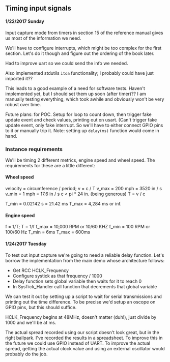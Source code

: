 ## Timing input signals

#### 1/22/2017 Sunday

Input capture mode from timers in section 15 of the reference manual gives us
most of the information we need.

We'll have to configure interrupts, which might be too complex for the first
section. Let's do it though and figure out the ordering of the book later.

Had to improve uart so we could send the info we needed.

Also implemented stdutils `itoa` functionality; I probably could have just
imported it??

This leads to a good example of a need for software tests. Haven't implemented
yet, but I should set them up soon (after timer)?? I am manually testing
everything, which took awhile and obviously won't be very robust over time.

Future plans: for POC. Setup for loop to count down, then trigger fake update
event and check values, printing out on usart. (Can't trigger fake update event,
only fake interrupt. So we'll have to either connect GPIO pins to it or manually
trip it. Note: setting up `delay(ms)` function would come in hand.


### Instance requirements

We'll be timing 2 different metrics, engine speed and wheel speed. The
requirements for these are a little different:

#### Wheel speed

velocity = circumference / period; v = c / T
v_max = 200 mph = 3520 in / s
v_min = 1 mph = 17.6 in / s
c < pi * 24 in. (being generous)
T = v / c

T_min = 0.02142 s = 21.42 ms
T_max = 4,284 ms or inf.


#### Engine speed

f = 1/T; T = 1/f
f_max = 10,000 RPM or 10/60 KHZ
f_min = 100 RPM or 100/60 Hz
T_min = 6ms
T_max = 600ms


#### 1/24/2017 Tuesday

To test out input capture we're going to need a reliable delay function. Let's
borrow the implementation from the main demo whose architecture follows:
* Get RCC HCLK_Frequency
* Configure systick as that frequency / 1000
* Delay function sets global variable then waits for it to reach 0
* In SysTick_Handler call function that decrements that global variable


We can test it out by setting up a script to wait for serial transmissions and
printing out the time difference. To be precise we'd setup an oscope on GPIO
pins, but this should suffice.

HCLK_Frequency begins at 48MHz, doesn't matter (duh!), just divide by 1000 and
we'll be at ms.

The actual spread recorded using our script doesn't look great, but in the right
ballpark. I've recorded the results in a spreadsheet. To improve this in the
future we could use GPIO instead of UART. To improve the actual spread, getting
the actual clock value and using an external oscillator would probably do the
job.
